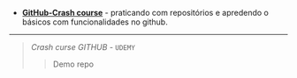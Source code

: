 - __[GitHub-Crash course](https://nodeca.github.io/pica/demo/)__ - praticando com repositórios e apredendo o básicos com funcionalidades no github.

___
> *Crash curse GITHUB* - `UDEMY`
>> Demo repo
 
```

```
